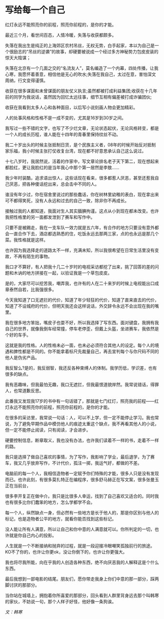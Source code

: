 # 写给每一个自己

红灯永远不能照亮你的前程，照亮你前程的，是你的才能。

最近三个月，看世间百态，人情冷暖，失落与收获都颇多。

失落在我出生是纯正的上海郊区农村吊丝，无权无势，白手起家，本以为自己是一个很励志的“吊丝的逆袭”的故事，却硬要被说成一个经过多方神秘势力包皮皮装的惊天大陰谋；

失落在北京有一个几面之交的“名流友人”，莫名编造了一个内幕，四处传播，让我心寒，我愿怀着善意，相信他是无心的吹水;失落在我自己，太过在意，害怕深文周纳，行文变得谨慎。

收获在很多谋面和未曾谋面的朋友仗义执言;虽然都被打成利益集团;收获在十几年前的同学为我说话，虽然因为回忆太远往事，细节互相有偏差被打成诈骗团伙;

收获在我看到太多人心和各种面目，以后写小说刻画人物会更加精彩。

人的处事风格和性格不是一成不变的，尤其是16岁到30岁之间。

我写过一些不错的文字，也写了不少烂文章，无论状态起伏，无论风格转变，都是一个人的成长历程，谁人能在十四年的青春里保持纹丝不动。

我二十岁出头的时候主张抵制日货，是个民族主义者，08年的时候开始反对抵制家乐福，我小时候主张打仗收复台湾，现在都不好意思承认自己这么说过。

十七八岁时，我居然说，活着的作家中，写文章论排名老子天下第二，现在想起来都脸红，更让我脸红的是当年我心中那个第一居然是李敖……

我少年时装酷，追求语出惊人，这些话现在看来，很多都惹人厌恶，甚至还惹我自己厌恶，把各种傻话挖出来，总会击中不同的人。

谁没有年少过，你在宿舍里说过的那些蠢话，你在树林里幼稚的表白，现在拿出来可不都得笑死，没有人永远和过去的自己一致，除非你不再成长。

接触过我的人都知道，我面对生人其实腼腆拘谨。这点从小到现在都未改变。也许我把性格里的另一面都发泄到了赛车和写作中。

只要不是被踢走，我在一支车队一效力就是五六年，有合作的地方只要没有意外都会一直合作下去，酒店都选熟悉的住，吃饭永远去那两三家，点的也永远是那几个菜。我性格就是这样。

也许因为我选择走的道路太不一样，充满未知，所以我很希望在日常生活里没有变故，不再有陌生的事物。

我口才不算好，有人把我十几二十岁时的电视采访都挖了出来，挑了回答的差的问题和木讷的地方拼接在一起，以验证我是一个草包皮皮。

是的，大家尽可以挖苦我，嘲弄我，也许有的人在二十来岁的时候上电视能出口成章泰然自若，比我强很多。

今天我知道了口无遮拦的代价，知道了年少轻狂的代价，知道了直来直去的代价，知道了不设城府的代价，但明天我还会这样说话，外交辞令永远不会出现在我的嘴里。

我在很多地方笨拙，嘴皮子也耍不好，所以我选择了写东西。面对键盘，我拥有我自己的世界，就像我倒车经常撞，停车老停歪，但戴上头盔，坐进赛车，我依然是个好的车手。

这就是我的性格。人的性格未必一面，也未必必须符合其他人的设定。每个人的境遇和脾性都是不同的。你不能拿着标尺先裁量自己，再去宣判每个与你尺码不同的他人是伪劣产品。

我反智么?是的，我反弱智，我还反各种束缚人的体制。我学历低，学识差，也有很多的缺点。

我有恶趣味，但我最怕无趣，我口无遮拦，但我最恨道貌岸然。我常说错话，得罪人，也常道歉反思。

此番我又发现我17岁的书中有一句话错了，那就是七门红灯，照亮我的前程——红灯永远不能照亮你的前程，照亮你前程的，是你的才能。

在很多的采访里，我常说一句话：人，可以不上学，但一定不能停止学习。我也常说，为了避免早期作品中模仿他人的痕迹太重这个缺点，我不再看其他人的小说，但一定不能停止阅读，只有阅读，才会进步。

硬要控制信息，断章取义，我也没有办法，也许我们读着不一样的书，走着不一样的路。

我只是选择了做自己喜欢的事情，为了写作，我影响了学业，最后退学，为了赛车，我又几乎放弃写作，不计代价，孤注一掷，我运气好，都做的不差。

电脑前的每一个人，我相信造物者一定赋予你们特殊的才能，很多人只是没有发现而已。也许此刻，有很多莫扎特正在编程序，很多舒马赫正在写文案，很多张曼玉正在当前台，

很多李开复正在做中介。我只是比很多人幸运，找到了自己喜欢又适合的。同时我也有很多比你们蠢笨的地方，怎么学都学不会。

每一个人，纵然缺点一身，但必然有一些地方是长于他人的，那是你区别与他人的标记，也是造物者公平的地方，就看你能否找到这些标记。

没人能让所有人满意，所以让自己和你中意的人满意就可以。你所判定的一切，也许就是你自己内心的投影。

人生就是一个不断接纳和抛弃的过程，就是一段迎接冷眼嘲笑孤独前行的旅途。KO不了你的，也许让你更ok，没让你倒下的，也许让你更强大。

我也将尽我所能，向在乎我的人创造各种东西，绝不向厌恶我的人解释这是个什么东西。

最后我想到一部电影的结尾。朋友们，愿你带走我身上你们中意的那一部分，踩两脚讨厌的那部分。

当你站在城墙上，拥抱着你所喜爱的那部分，回头看到人群里背身远去那个叫韩寒的家伙，不妨说一句，那个人样子好怪，他好像一条狗诶。

*文：韩寒*
